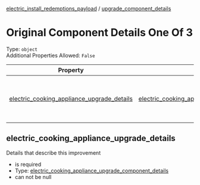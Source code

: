 


  
[electric_install_redemptions_payload](electric_install_redemptions_payload.md) / [upgrade_component_details](upgrade_component_details.md)
# Original Component Details One Of 3
  
Type: `object`  
Additional Properties Allowed: `False`  
  

|Property|Type|Required|Format|Title|
| :---: | :---: | :---: | :---: | :---: |
|[electric_cooking_appliance_upgrade_details](#electric_cooking_appliance_upgrade_details)|[electric_cooking_appliance_upgrade_component_details](electric_cooking_appliance_upgrade_component_details.md)|:white_check_mark:||Electric Cooking Appliance Upgrade Component Details|

## electric_cooking_appliance_upgrade_details
  
Details that describe this improvement  
  

- is required
- Type: [electric_cooking_appliance_upgrade_component_details](electric_cooking_appliance_upgrade_component_details.md)
- can not be null
